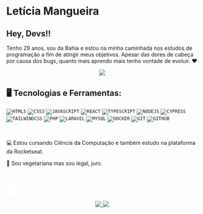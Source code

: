  <h1 align="left">Letícia Mangueira</h1>

 ## Hey, Devs!!

 Tenho 29 anos, sou da Bahia e estou na minha caminhada nos estudos de programação a fim de atingir meus objetivos. Apesar das dores de cabeça por causa dos bugs, quanto mais aprendo mais tenho vontade de evoluir. ❤

<p align="center">
  <img src="https://media.tenor.com/qc8QHhSMfngAAAAM/bepalzo-monkey.gif" width="350">
</p>


## 🖥️ Tecnologias e Ferramentas: 

<code><img width="40px" src="https://cdn.jsdelivr.net/gh/devicons/devicon/icons/html5/html5-original-wordmark.svg" title="HTML5"/></code>
<code><img width="40px" src="https://cdn.jsdelivr.net/gh/devicons/devicon/icons/css3/css3-original-wordmark.svg" title="CSS3"/></code>
<code><img width="40px" src="https://cdn.jsdelivr.net/gh/devicons/devicon/icons/javascript/javascript-original.svg" title="JAVASCRIPT"/></code>
<code><img width="40px" src="https://cdn.jsdelivr.net/gh/devicons/devicon/icons/react/react-original.svg" title="REACT"/></code>
<code><img width="40px" src="https://cdn.jsdelivr.net/gh/devicons/devicon/icons/typescript/typescript-original.svg" title="TYPESCRIPT"/></code>
<code><img width="40px" src="https://cdn.jsdelivr.net/gh/devicons/devicon/icons/nodejs/nodejs-original.svg" title="NODEJS"/></code>
<code><img width="40px" src="https://cdn.jsdelivr.net/gh/devicons/devicon@latest/icons/cypressio/cypressio-original.svg" title="CYPRESS"/></code>
<code><img width="40px" src="https://cdn.jsdelivr.net/gh/devicons/devicon@latest/icons/tailwindcss/tailwindcss-original.svg" title="TAILWINDCSS"/></code>
<code><img width="40px" src="https://cdn.jsdelivr.net/gh/devicons/devicon/icons/php/php-original.svg" title="PHP"/></code>
<code><img width="40px" src="https://cdn.jsdelivr.net/gh/devicons/devicon@latest/icons/laravel/laravel-original.svg" title="LARAVEL"/></code>
<code><img width="40px" src="https://cdn.jsdelivr.net/gh/devicons/devicon/icons/mysql/mysql-original.svg" title="MYSQL"/></code>
<code><img width="40px" src="https://cdn.jsdelivr.net/gh/devicons/devicon/icons/docker/docker-original.svg" title="DOCKER"/></code>
<code><img width="40px" src="https://cdn.jsdelivr.net/gh/devicons/devicon/icons/git/git-original.svg" title="GIT"/></code>
<code><img width="40px" src="https://cdn.jsdelivr.net/gh/devicons/devicon/icons/github/github-original.svg" title="GITHUB"/></code>

</br>
<div display="inline-block">
 <p align="left">💻 Estou cursando Ciência da Computação e também estudo na plataforma da Rocketseat.</p>
 <p align="left">🌱 Sou vegetariana mas sou legal, juro.</p>
</div>

</br>

<a href="https://www.linkedin.com/in/leticea" target="_blank" rel="noopener"><img align="left" alt="LinkedIn" width="30px" src="https://github.com/Aakarsh-B/trying-repos/blob/master/linkedin.svg" />

</br>

##
<p align="center">
  <a href="https://github.com/leticea">
    <img height="180em" src="https://github-readme-stats-eight-theta.vercel.app/api?username=leticea&show_icons=true&theme=algolia&include_all_commits=true&count_private=true"/>
    <img height="180em" src="https://github-readme-stats-eight-theta.vercel.app/api/top-langs/?username=leticea&layout=compact&langs_count=8&theme=algolia"/>
  </a>
</p>

